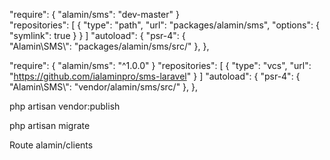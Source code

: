 "require": {
    "alamin/sms": "dev-master"
    }    
 "repositories": [
        {
            "type": "path",
            "url": "packages/alamin/sms",
            "options": {
                "symlink": true
            }
        }
    ]
    "autoload": {
            "psr-4": {  
                "Alamin\\SMS\\": "packages/alamin/sms/src/"
            },
        },
        
"require": {
    "alamin/sms": "^1.0.0"
    }
"repositories": [
        {
            "type": "vcs",
            "url": "https://github.com/ialaminpro/sms-laravel"
        }
    ]
"autoload": {
        "psr-4": {  
            "Alamin\\SMS\\": "vendor/alamin/sms/src/"
        },
    },
        
php artisan vendor:publish

php artisan migrate

Route alamin/clients

